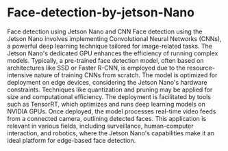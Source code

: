 # Face-detection-by-jetson-Nano
Face detection using Jetson Nano and CNN 
Face detection using the Jetson Nano involves implementing Convolutional Neural Networks (CNNs), a powerful deep learning technique tailored for image-related tasks. The Jetson Nano's dedicated GPU enhances the efficiency of running complex models. Typically, a pre-trained face detection model, often based on architectures like SSD or Faster R-CNN, is employed due to the resource-intensive nature of training CNNs from scratch. The model is optimized for deployment on edge devices, considering the Jetson Nano's hardware constraints. Techniques like quantization and pruning may be applied for size and computational efficiency. The deployment is facilitated by tools such as TensorRT, which optimizes and runs deep learning models on NVIDIA GPUs. Once deployed, the model processes real-time video feeds from a connected camera, outlining detected faces. This application is relevant in various fields, including surveillance, human-computer interaction, and robotics, where the Jetson Nano's capabilities make it an ideal platform for edge-based face detection.
